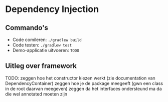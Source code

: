 # Dependency Injection

## Commando's

- Code comileren: `./gradlew build`
- Code testen: `./gradlew test`
- Demo-applicatie uitvoeren: `TODO`

## Uitleg over framework

TODO:
zeggen hoe het constructor kiezen werkt (zie documentation van DependencyContainer)
zeggen hoe je de package meegeeft (gwn een class in de root daarvan meegeven)
zeggen da het interfaces ondersteund ma da die wel annotated moeten zijn